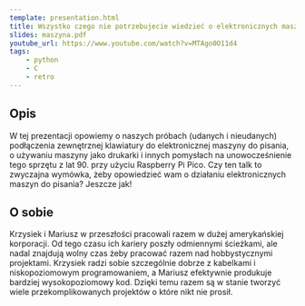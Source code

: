 ```yaml
---
template: presentation.html
title: Wszystko czego nie potrzebujecie wiedzieć o elektronicznych maszynach do pisania, ale i tak wam powiemy
slides: maszyna.pdf
youtube_url: https://www.youtube.com/watch?v=MTAgo0O11d4
tags:
    - python
    - C
    - retro
---
```


## Opis

W tej prezentacji opowiemy o naszych próbach (udanych i nieudanych) podłączenia zewnętrznej klawiatury do elektronicznej maszyny do pisania, o używaniu maszyny jako drukarki i innych pomysłach na unowocześnienie tego sprzętu z lat 90. przy użyciu Raspberry Pi Pico. Czy ten talk to zwyczajna wymówka, żeby opowiedzieć wam o działaniu elektronicznych maszyn do pisania? Jeszcze jak!

## O sobie
Krzysiek i Mariusz w przeszłości pracowali razem w dużej amerykańskiej korporacji. Od tego czasu ich kariery poszły odmiennymi ścieżkami, ale nadal znajdują wolny czas żeby pracować razem nad hobbystycznymi projektami. Krzysiek radzi sobie szczególnie dobrze z kabelkami i niskopoziomowym programowaniem, a Mariusz efektywnie produkuje bardziej wysokopoziomowy kod. Dzięki temu razem są w stanie tworzyć wiele przekomplikowanych projektów o które nikt nie prosił.
